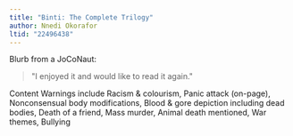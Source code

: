```yaml
---
title: "Binti: The Complete Trilogy"
author: Nnedi Okorafor
ltid: "22496438"
---
```


Blurb from a JoCoNaut:

> "I enjoyed it and would like to read it again."

Content Warnings include Racism & colourism, Panic attack (on-page),
Nonconsensual body modifications, Blood & gore depiction including dead bodies,
Death of a friend, Mass murder, Animal death mentioned, War themes, Bullying
